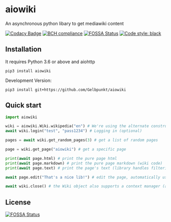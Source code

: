 # aiowiki
An asynchronous python libary to get mediawiki content

[![Codacy Badge](https://api.codacy.com/project/badge/Grade/f634a400d4ed40ec8f51b1ce0f43fd5e)](https://www.codacy.com/app/Gelbpunkt/aiowiki?utm_source=github.com&amp;utm_medium=referral&amp;utm_content=Gelbpunkt/aiowiki&amp;utm_campaign=Badge_Grade)
[![BCH compliance](https://bettercodehub.com/edge/badge/Gelbpunkt/async-mediawiki?branch=master)](https://bettercodehub.com/)
[![FOSSA Status](https://app.fossa.io/api/projects/git%2Bgithub.com%2FGelbpunkt%2Fasync-mediawiki.svg?type=shield)](https://app.fossa.io/projects/git%2Bgithub.com%2FGelbpunkt%2Fasync-mediawiki?ref=badge_shield)
[![Code style: black](https://img.shields.io/badge/code%20style-black-000000.svg)](https://github.com/ambv/black)

## Installation

It requires Python 3.6 or above and aiohttp

`pip3 install aiowiki`

Development Version:

`pip3 install git+https://github.com/Gelbpunkt/aiowiki`

## Quick start
```python
import aiowiki

wiki = aiowiki.Wiki.wikipedia("en") # We're using the alternate constructor for pre-made Wikipedia Wikis
await wiki.login("test", "pass1234") # Logging in (optional)

pages = await wiki.get_random_pages(3) # get a list of random pages

page = wiki.get_page("aiowiki") # get a specific page

print(await page.html) # print the pure page html
print(await page.markdown) # print the pure page markdown (wiki code)
print(await page.text) # print the page's text (library handles filtering of the HTML)

await page.edit("That's a nice lib!") # edit the page, automatically uses the logged in user or anonymous

await wiki.close() # the Wiki object also supports a context manager (async with) to close automatically
```

## License
[![FOSSA Status](https://app.fossa.io/api/projects/git%2Bgithub.com%2FGelbpunkt%2Fasync-mediawiki.svg?type=large)](https://app.fossa.io/projects/git%2Bgithub.com%2FGelbpunkt%2Fasync-mediawiki?ref=badge_large)
